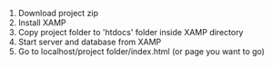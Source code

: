 1. Download project zip
2. Install XAMP
3. Copy project folder to 'htdocs' folder inside XAMP directory
4. Start server and database from XAMP
5. Go to localhost/project folder/index.html (or page you want to go)